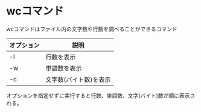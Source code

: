 # wcコマンド

wcコマンドはファイル内の文字数や行数を調べることができるコマンド

|オプション|説明|
| ------- | ------- |
| -l | 行数を表示 |
| -w | 単語数を表示 |
| -c | 文字数(バイト数)を表示 |

オプションを指定せずに実行すると行数、単語数、文字(バイト)数が順に表示される。